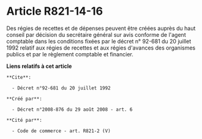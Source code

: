 # Article R821-14-16

Des régies de recettes et de dépenses peuvent être créées auprès du haut conseil par décision du secrétaire général sur avis
conforme de l'agent comptable dans les conditions fixées par le décret n° 92-681 du 20 juillet 1992 relatif aux régies de
recettes et aux régies d'avances des organismes publics et par le règlement comptable et financier.

**Liens relatifs à cet article**

	**Cite**:

	  - Décret n°92-681 du 20 juillet 1992

	**Créé par**:

	  - Décret n°2008-876 du 29 août 2008 - art. 6

	**Cité par**:

	  - Code de commerce - art. R821-2 (V)
